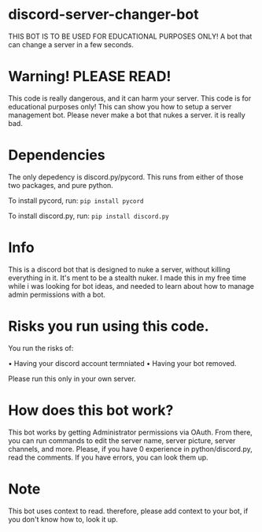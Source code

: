 # discord-server-changer-bot
THIS BOT IS TO BE USED FOR EDUCATIONAL PURPOSES ONLY! A bot that can change a server in a few seconds.

# Warning! PLEASE READ!
This code is really dangerous, and it can harm your server. This code is for educational purposes only! This can show you how to setup a server management bot. Please never make a bot that nukes a server. it is really bad.

# Dependencies
The only depedency is discord.py/pycord. This runs from either of those two packages, and pure python.

To install pycord, run:
` pip install pycord `

To install discord.py, run: ` pip install discord.py `

# Info
This is a discord bot that is designed to nuke a server, without killing everything in it. It's ment to be a stealth nuker.
I made this in my free time while i was looking for bot ideas, and needed to learn about how to manage admin permissions with a bot.

# Risks you run using this code.
You run the risks of:

• Having your discord account termniated
• Having your bot removed.

Please run this only in your own server.

# How does this bot work?

This bot works by getting Administrator permissions via OAuth. From there, you can run commands to edit the server name, server picture, server channels, and more.
Please, if you have 0 experience in python/discord.py, read the comments. If you have errors, you can look them up.

# Note

This bot uses context to read. therefore, please add context to your bot, if you don't know how to, look it up.
